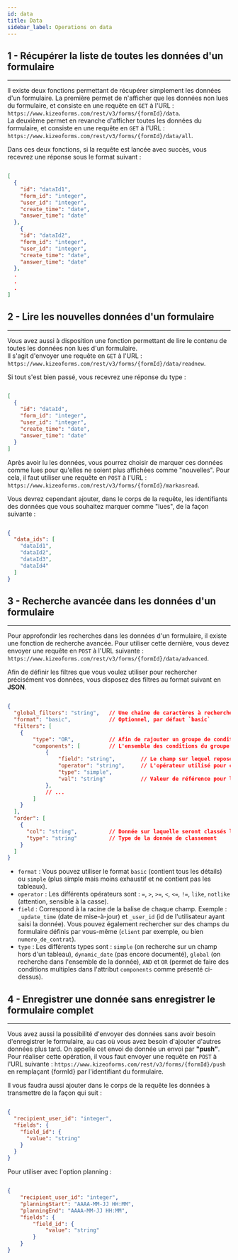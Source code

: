 ```yaml
---
id: data
title: Data
sidebar_label: Operations on data
---
```


## 1 - Récupérer la liste de toutes les données d'un formulaire
***
Il existe deux fonctions permettant de récupérer simplement les données d'un formulaire.
La première permet de n'afficher que les données non lues du formulaire, et consiste en une requête en `GET` à l'URL : `https://www.kizeoforms.com/rest/v3/forms/{formId}/data`.  
La deuxième permet en revanche d'afficher toutes les données du formulaire, et consiste en une requête en `GET` à l'URL : `https://www.kizeoforms.com/rest/v3/forms/{formId}/data/all`.  

Dans ces deux fonctions, si la requête est lancée avec succès, vous recevrez une réponse sous le format suivant : 
```json

[
  {
    "id": "dataId1",
    "form_id": "integer",
    "user_id": "integer",
    "create_time": "date",
    "answer_time": "date"
  },
    {
    "id": "dataId2",
    "form_id": "integer",
    "user_id": "integer",
    "create_time": "date",
    "answer_time": "date"
  },
  .
  .
  .
]

```

## 2 - Lire les nouvelles données d'un formulaire
***
Vous avez aussi à disposition une fonction permettant de lire le contenu de toutes les données non lues d'un formulaire.  
Il s'agit d'envoyer une requête en `GET` à l'URL : `https://www.kizeoforms.com/rest/v3/forms/{formId}/data/readnew`.

Si tout s'est bien passé, vous recevrez une réponse du type : 

```json

[
  {
    "id": "dataId",
    "form_id": "integer",
    "user_id": "integer",
    "create_time": "date",
    "answer_time": "date"
  }
]

```

Après avoir lu les données, vous pourrez choisir de marquer ces données comme lues pour qu'elles ne soient plus affichées comme "nouvelles".
Pour cela, il faut utiliser une requête en `POST` à l'URL : `https://www.kizeoforms.com/rest/v3/forms/{formId}/markasread`.

Vous devrez cependant ajouter, dans le corps de la requête, les identifiants des données que vous souhaitez marquer comme "lues", de la façon suivante :

```json

{
  "data_ids": [
    "dataId1",
    "dataId2",
    "dataId3",
    "dataId4"
  ]
}

```

## 3 - Recherche avancée dans les données d'un formulaire
***
Pour approfondir les recherches dans les données d'un formulaire, il existe une fonction de recherche avancée.
Pour utiliser cette dernière, vous devez envoyer une requête en `POST` à l'URL suivante : `https://www.kizeoforms.com/rest/v3/forms/{formId}/data/advanced`.

Afin de définir les filtres que vous voulez utiliser pour rechercher précisément vos données, vous disposez des filtres au format suivant en __JSON__.

```json

{
  "global_filters": "string",   // Une chaîne de caractères à rechercher dans la donnée
  "format": "basic",            // Optionnel, par défaut `basic`
  "filters": [
    {
        "type": "OR",           // Afin de rajouter un groupe de conditions `Ou inclusif`
        "components": [         // L'ensemble des conditions du groupe
            {
                "field": "string",        // Le champ sur lequel repose la recherche avancée
                "operator": "string",     // L'opérateur utilisé pour comparer la donnée à la valeur de référence
                "type": "simple",
                "val": "string"           // Valeur de référence pour la recherche avancée
            },
            // ...
        ]
    }
  ],
  "order": [
    {
      "col": "string",          // Donnée sur laquelle seront classés les résultats
      "type": "string"          // Type de la donnée de classement
    }
  ]
}

```

- `format` : Vous pouvez utiliser le format `basic` (contient tous les détails) ou `simple` (plus simple mais moins exhaustif et ne contient pas les tableaux). 
- `operator` : Les différents opérateurs sont : `=`, `>`, `>=`, `<`, `<=`, `!=`, `like`, `notlike` (attention, sensible à la casse). 
- `field` : Correspond à la racine de la balise de chaque champ. Exemple : `_update_time` (date de mise-à-jour) et `_user_id` (id de l'utilisateur ayant saisi la donnée). Vous pouvez également rechercher sur des champs du formulaire définis par vous-même (`client` par exemple, ou bien `numero_de_contrat`).
- `type` : Les différents types sont : `simple` (on recherche sur un champ hors d'un tableau), `dynamic_date` (pas encore documenté), `global` (on recherche dans l'ensemble de la donnée), `AND` et `OR` (permet de faire des conditions multiples dans l'attribut `components` comme présenté ci-dessus).

## 4 - Enregistrer une donnée sans enregistrer le formulaire complet
***
Vous avez aussi la possibilité d'envoyer des données sans avoir besoin d'enregistrer le formulaire, au cas où vous avez besoin d'ajouter d'autres données plus tard. On appelle cet envoi de donnée un envoi par __"push"__.  
Pour réaliser cette opération, il vous faut envoyer une requête en `POST` à l'URL suivante : `https://www.kizeoforms.com/rest/v3/forms/{formId}/push` en remplaçant {formId} par l'identifiant du formulaire.

Il vous faudra aussi ajouter dans le corps de la requête les données à transmettre de la façon qui suit : 

```json

{
  "recipient_user_id": "integer",
  "fields": {
    "field_id": {
      "value": "string"
    }
  }
}

```

Pour utiliser avec l'option planning :

```json

{
    "recipient_user_id": "integer",
    "planningStart": "AAAA-MM-JJ HH:MM",
    "planningEnd": "AAAA-MM-JJ HH:MM",
    "fields": {
        "field_id": {
            "value": "string"
        }
    }
}

```